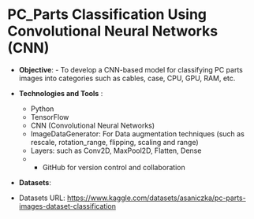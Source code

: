  # **PC_Parts Classification Using Convolutional Neural Networks (CNN)**
-  **Objective**:
            - To develop a CNN-based model for classifying PC parts images into categories such as cables, case, CPU, GPU, RAM, etc.
  
- **Technologies and Tools** :
     -  Python
     - TensorFlow
     - CNN (Convolutional Neural Networks)
     - ImageDataGenerator: For Data augmentation techniques (such as rescale, rotation_range, flipping, scaling and range)
     - Layers: such as Conv2D, MaxPool2D, Flatten, Dense
     - - GitHub for version control and collaboration

- **Datasets**:
- Datasets URL: https://www.kaggle.com/datasets/asaniczka/pc-parts-images-dataset-classification
